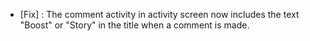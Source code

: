 - [Fix] : The comment activity in activity screen now includes the text "Boost" or "Story" in the title when a comment is made.